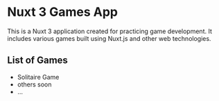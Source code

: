 # Nuxt 3 Games App

This is a Nuxt 3 application created for practicing game development. It includes various games built using Nuxt.js and other web technologies.

## List of Games
- Solitaire Game 
- others soon
- ...
